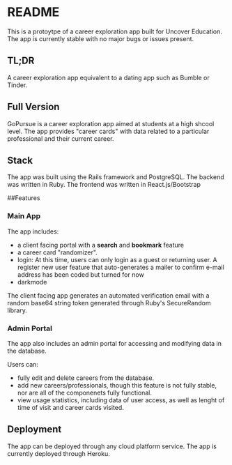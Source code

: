 # README

This is a protoytpe of a career exploration app built for Uncover Education. The app is currently stable with no major bugs or issues present.

## TL;DR
A career exploration app equivalent to a dating app such as Bumble or Tinder.


## Full Version
GoPursue is a career exploration app aimed at students at a high shcool level. The app provides "career cards" with data related to a particular professional and their current career. 

## Stack
The app was built using the Rails framework and PostgreSQL. The backend was written in Ruby. The frontend was written in React.js/Bootstrap

##Features

### Main App
The app includes:
- a client facing portal with a **search** and **bookmark** feature
- a career card "randomizer". 
- login: At this time, users can only login as a guest or returning user. A register new user feature that auto-generates a mailer to confirm e-mail address has been coded but turned for now
- darkmode

The client facing app generates an automated verification email with a random base64 string token generated through Ruby's SecureRandom library.


### Admin Portal
The app also includes an admin portal for accessing and modifying data in the database. 

Users can:
- fully edit and delete careers from the database. 
- add new careers/professionals, though this feature is not fully stable, nor are all of the componenets fully functional. 
- view usage statistics, including data of user access, as well as lenght of time of visit and career cards visited.

## Deployment
The app can be deployed through any cloud platform service. The app is currently deployed through Heroku.
